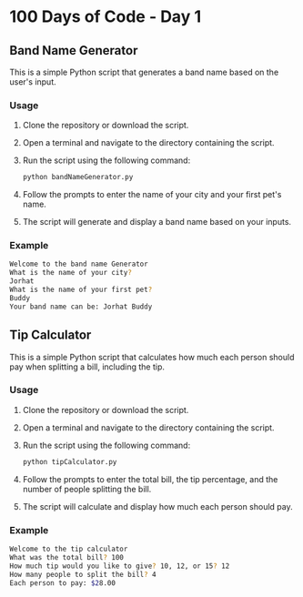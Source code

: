 # 100 Days of Code - Day 1

## Band Name Generator

This is a simple Python script that generates a band name based on the user's input.

### Usage

1. Clone the repository or download the script.
2. Open a terminal and navigate to the directory containing the script.
3. Run the script using the following command:

    ```sh
    python bandNameGenerator.py
    ```

4. Follow the prompts to enter the name of your city and your first pet's name.
5. The script will generate and display a band name based on your inputs.

### Example

```sh
Welcome to the band name Generator
What is the name of your city?
Jorhat
What is the name of your first pet?
Buddy
Your band name can be: Jorhat Buddy
```

## Tip Calculator

This is a simple Python script that calculates how much each person should pay when splitting a bill, including the tip.

### Usage

1. Clone the repository or download the script.
2. Open a terminal and navigate to the directory containing the script.
3. Run the script using the following command:

    ```sh
    python tipCalculator.py
    ```

4. Follow the prompts to enter the total bill, the tip percentage, and the number of people splitting the bill.
5. The script will calculate and display how much each person should pay.

### Example

```sh
Welcome to the tip calculator
What was the total bill? 100
How much tip would you like to give? 10, 12, or 15? 12
How many people to split the bill? 4
Each person to pay: $28.00
```


